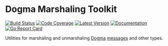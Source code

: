 # Dogma Marshaling Toolkit

[![Build Status](https://github.com/dogmatiq/marshalkit/workflows/CI/badge.svg)](https://github.com/dogmatiq/marshalkit/actions?workflow=CI)
[![Code Coverage](https://img.shields.io/codecov/c/github/dogmatiq/marshalkit/master.svg)](https://codecov.io/github/dogmatiq/marshalkit)
[![Latest Version](https://img.shields.io/github/tag/dogmatiq/marshalkit.svg?label=semver)](https://semver.org)
[![Documentation](https://img.shields.io/badge/go.dev-reference-007d9c)](https://pkg.go.dev/github.com/dogmatiq/marshalkit)
[![Go Report Card](https://goreportcard.com/badge/github.com/dogmatiq/marshalkit)](https://goreportcard.com/report/github.com/dogmatiq/marshalkit)

Utilities for marshaling and unmarshaling
[Dogma](https://github.com/dogmatiq/dogma)
[messages](https://github.com/dogmatiq/dogma#message) and other types.
